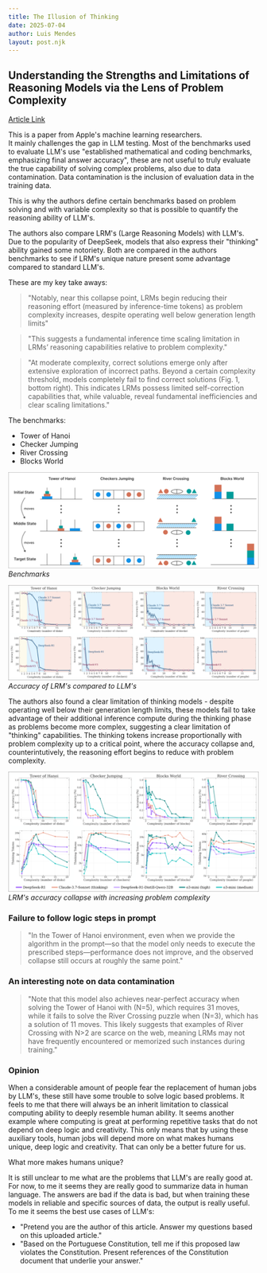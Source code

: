 ```yaml
---
title: The Illusion of Thinking 
date: 2025-07-04
author: Luis Mendes
layout: post.njk
---
```


## Understanding the Strengths and Limitations of Reasoning Models via the Lens of Problem Complexity

[Article Link](https://arxiv.org/abs/2506.06941v1)

This is a paper from Apple's machine learning researchers.  
It mainly challenges the gap in LLM testing. Most of the benchmarks used to evaluate LLM's use "established mathematical and coding benchmarks, emphasizing final answer accuracy", these are not useful to truly evaluate the true capability of solving complex problems, also due to data contamination. Data contamination is the inclusion of evaluation data in the training data.  

This is why the authors define certain benchmarks based on problem solving and with variable complexity so that is possible to quantify the reasoning ability of LLM's.  

The authors also compare LRM's (Large Reasoning Models) with LLM's. Due to the popularity of DeepSeek, models that also express their "thinking" ability gained some notoriety. Both are compared in the authors benchmarks to see if LRM's unique nature present some advantage compared to standard LLM's.

These are my key take aways:
> "Notably, near this collapse point, LRMs begin reducing their reasoning effort (measured by inference-time tokens) as problem complexity increases, despite operating well below generation length limits"  

> "This suggests a fundamental inference time scaling limitation in LRMs’ reasoning capabilities relative to problem complexity."

> "At moderate complexity, correct solutions emerge only after extensive exploration of incorrect paths. Beyond a certain complexity threshold, models completely fail to find correct solutions (Fig. 1, bottom right). This indicates LRMs possess limited self-correction capabilities that, while valuable, reveal fundamental inefficiencies and clear scaling limitations."


The benchmarks:
- Tower of Hanoi
- Checker Jumping
- River Crossing
- Blocks World
  
![alt text](benchmarks.png)
*Benchmarks*

![alt text](llm_accuracy.png)
*Accuracy of LRM's compared to LLM's*  

The authors also found a clear limitation of thinking models - despite operating well below their generation length limits, these models fail to take advantage of their additional inference compute during the thinking phase as problems become more complex, suggesting a clear limitation of "thinking" capabilities. The thinking tokens increase proportionally with problem complexity up to a critical point, where the accuracy collapse and, counterintutively, the reasoning effort begins to reduce with problem complexity.   

![alt text](accuracy_collapse.png)
*LRM's accuracy collapse with increasing problem complexity*  

### Failure to follow logic steps in prompt  
> "In the Tower of Hanoi environment, even when we provide the algorithm in the prompt—so that the model only needs to execute the prescribed steps—performance does not improve, and the observed collapse still occurs at roughly the same point."  

### An interesting note on data contamination  
> "Note that this model also achieves near-perfect accuracy when solving the Tower of Hanoi with (N=5), which requires 31 moves, while it fails to solve the River Crossing puzzle when (N=3), which has a solution of 11 moves. This likely suggests that examples of River Crossing with N>2 are scarce on the web, meaning LRMs may not have frequently encountered or memorized such instances during training."  

### Opinion  
When a considerable amount of people fear the replacement of human jobs by LLM's, these still have some trouble to solve logic based problems. It feels to me that there will always be an inherit limitation to classical computing ability to deeply resemble human ability. It seems another example where computing is great at performing repetitive tasks that do not depend on deep logic and creativity. This only means that by using these auxiliary tools, human jobs will depend more on what makes humans unique, deep logic and creativity. That can only be a better future for us.  

What more makes humans unique?  

It is still unclear to me what are the problems that LLM's are really good at. For now, to me it seems they are really good to summarize data in human language. The answers are bad if the data is bad, but when training these models in reliable and specific sources of data, the output is really useful. To me it seems the best use cases of LLM's:
- "Pretend you are the author of this article. Answer my questions based on this uploaded article."
- "Based on the Portuguese Constitution, tell me if this proposed law violates the Constitution. Present references of the Constitution document that underlie your answer."  

